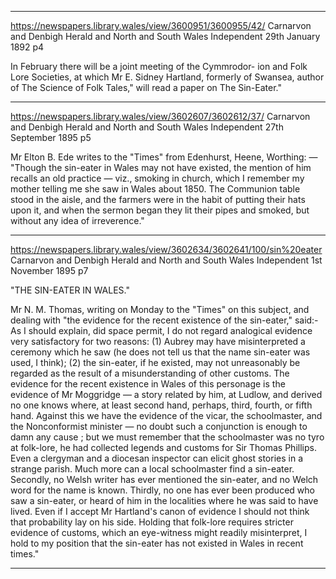

---


https://newspapers.library.wales/view/3600951/3600955/42/
Carnarvon and Denbigh Herald and North and South Wales Independent
29th January 1892 p4

In February there will be a joint meeting of the Cymmrodor- ion and Folk Lore Societies, at which Mr E. Sidney Hartland, formerly of Swansea, author of The Science of Folk Tales," will read a paper on The Sin-Eater."


---


https://newspapers.library.wales/view/3602607/3602612/37/
Carnarvon and Denbigh Herald and North and South Wales Independent
27th September 1895 p5

Mr Elton B. Ede writes to the "Times" from Edenhurst, Heene, Worthing: — "Though the sin-eater in Wales may not have existed, the mention of him recalls an old practice — viz., smoking in church, which I remember my mother telling me she saw in Wales about 1850. The Communion table stood in the aisle, and the farmers were in the habit of putting their hats upon it, and when the sermon began they lit their pipes and smoked, but without any idea of irreverence."


---


https://newspapers.library.wales/view/3602634/3602641/100/sin%20eater
Carnarvon and Denbigh Herald and North and South Wales Independent
1st November 1895 p7

"THE SIN-EATER IN WALES."

Mr N. M. Thomas, writing on Monday to the "Times" on this subject, and dealing with "the evidence for the recent existence of the sin-eater," said:- As I should explain, did space permit, I do not regard analogical evidence very satisfactory for two reasons: (1) Aubrey may have misinterpreted a ceremony which he saw (he does not tell us that the name sin-eater was used, I think); (2) the sin-eater, if he existed, may not unreasonably be regarded as the result of a misunderstanding of other customs. The evidence for the recent existence in Wales of this personage is the evidence of Mr Moggridge — a story related by him, at Ludlow, and derived no one knows where, at least second hand, perhaps, third, fourth, or fifth hand. Against this we have the evidence of the vicar, the schoolmaster, and the Nonconformist minister — no doubt such a conjunction is enough to damn any cause ; but we must remember that the schoolmaster was no tyro at folk-lore, he had collected legends and customs for Sir Thomas Phillips. Even a clergyman and a diocesan inspector can elicit ghost stories in a strange parish. Much more can a local schoolmaster find a sin-eater. Secondly, no Welsh writer has ever mentioned the sin-eater, and no Welch word for the name is known. Thirdly, no one has ever been produced who saw a sin-eater, or heard of him in the localities where he was said to have lived. Even if I accept Mr Hartland's canon of evidence I should not think that probability lay on his side. Holding that folk-lore requires stricter evidence of customs, which an eye-witness might readily misinterpret, I hold to my position that the sin-eater has not existed in Wales in recent times."

---

